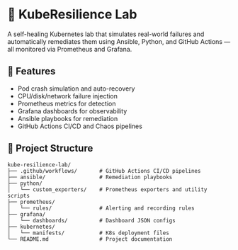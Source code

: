 # 🧪 KubeResilience Lab

A self-healing Kubernetes lab that simulates real-world failures and automatically remediates them using Ansible, Python, and GitHub Actions — all monitored via Prometheus and Grafana.

## 🚀 Features

- Pod crash simulation and auto-recovery
- CPU/disk/network failure injection
- Prometheus metrics for detection
- Grafana dashboards for observability
- Ansible playbooks for remediation
- GitHub Actions CI/CD and Chaos pipelines

## 📁 Project Structure

```text
kube-resilience-lab/
├── .github/workflows/       # GitHub Actions CI/CD pipelines
├── ansible/                 # Remediation playbooks
├── python/
│   └── custom_exporters/    # Prometheus exporters and utility scripts
├── prometheus/
│   └── rules/               # Alerting and recording rules
├── grafana/
│   └── dashboards/          # Dashboard JSON configs
├── kubernetes/
│   └── manifests/           # K8s deployment files
└── README.md                # Project documentation

